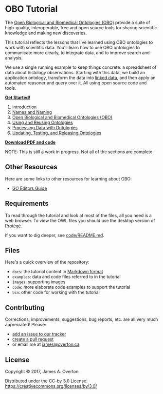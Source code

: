 # OBO Tutorial

The [Open Biological and Biomedical Ontologies (OBO)](http://obofoundry.org) provide a suite of high-quality, interoperable, free and open source tools for  sharing scientific knowledge and making new discoveries.

This tutorial reflects the lessons that I've learned using OBO ontologies to work with scientific data. You'll learn how to use OBO ontologies to communicate more clearly, to integrate data, and to improve search and analysis.

We use a single running example to keep things concrete: a spreadsheet of data about histology observations. Starting with this data, we build an application ontology, transform the data into [linked data](http://www.w3.org/standards/semanticweb/data), and then apply an automated reasoner and query over it. All using open source code and tools.

[**Get Started!**](https://github.com/jamesaoverton/obo-tutorial/blob/master/docs/introduction.md)

1. [Introduction](https://github.com/jamesaoverton/obo-tutorial/blob/master/docs/introduction.md)
2. [Names and Naming](https://github.com/jamesaoverton/obo-tutorial/blob/master/docs/names.md)
3. [Open Biological and Biomedical Ontologies (OBO)](https://github.com/jamesaoverton/obo-tutorial/blob/master/docs/obo.md)
4. [Using and Reusing Ontologies](https://github.com/jamesaoverton/obo-tutorial/blob/master/docs/using-and-reusing.md)
5. [Processing Data with Ontologies](https://github.com/jamesaoverton/obo-tutorial/blob/master/docs/processing-data.md)
6. [Updating, Testing, and Releasing Ontologies](https://github.com/jamesaoverton/obo-tutorial/blob/master/docs/ontology-development.md)

[**Download PDF and code**](https://github.com/jamesaoverton/obo-tutorial/releases/latest)

NOTE: This is still a work in progress. Not all of the sections are complete.


## Other Resources

Here are some links to other resources for learning about OBO:

- [GO Editors Guide](http://go-ontology.readthedocs.io)


## Requirements

To read through the tutorial and look at most of the files, all you need is a web browser. To view the OWL files you should use the desktop version of [Protégé](http://protege.stanford.edu).

If you want to dig deeper, see [code/README.md](https://github.com/jamesaoverton/obo-tutorial/blob/master/code/README.md).


## Files

Here's a quick overview of the repository:

- `docs`: the tutorial content in [Markdown format](https://help.github.com/articles/github-flavored-markdown)
- `examples`: data and code files referred to in the tutorial
- `images`: supporting images
- `code`: more elaborate code examples to support the tutorial
- `bin`: other code for working with the tutorial


## Contributing

Corrections, improvements, suggestions, bug reports, etc. are all very much appreciated! Please:

- [add an issue to our tracker](https://github.com/jamesaoverton/obo-tutorial/issues)
- [create a pull request](https://github.com/jamesaoverton/obo-tutorial/pulls)
- or email me at [james@overton.ca](mailto:james@overton.ca)


## License

Copyright © 2017, James A. Overton

Distributed under the CC-by 3.0 License: <https://creativecommons.org/licenses/by/3.0/>



